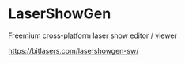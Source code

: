 LaserShowGen
=======

Freemium cross-platform laser show editor / viewer

https://bitlasers.com/lasershowgen-sw/


